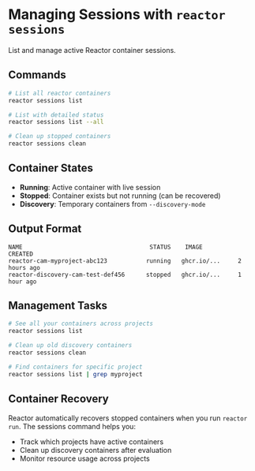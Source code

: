 # Managing Sessions with `reactor sessions`

List and manage active Reactor container sessions.

## Commands

```bash
# List all reactor containers
reactor sessions list

# List with detailed status
reactor sessions list --all

# Clean up stopped containers
reactor sessions clean
```

## Container States

- **Running**: Active container with live session
- **Stopped**: Container exists but not running (can be recovered)
- **Discovery**: Temporary containers from `--discovery-mode`

## Output Format

```
NAME                                    STATUS    IMAGE           CREATED
reactor-cam-myproject-abc123           running   ghcr.io/...     2 hours ago
reactor-discovery-cam-test-def456      stopped   ghcr.io/...     1 hour ago
```

## Management Tasks

```bash
# See all your containers across projects
reactor sessions list

# Clean up old discovery containers
reactor sessions clean

# Find containers for specific project
reactor sessions list | grep myproject
```

## Container Recovery

Reactor automatically recovers stopped containers when you run `reactor run`. The sessions command helps you:

- Track which projects have active containers
- Clean up discovery containers after evaluation
- Monitor resource usage across projects